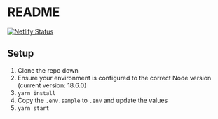 # README

[![Netlify Status](https://api.netlify.com/api/v1/badges/c4bea1c8-c6c0-41a2-950f-56768c25152e/deploy-status)](https://app.netlify.com/sites/filmsnark/deploys)

## Setup

1. Clone the repo down
2. Ensure your environment is configured to the correct Node version (current version: 18.6.0)
3. `yarn install`
4. Copy the `.env.sample` to `.env` and update the values
5. `yarn start`
